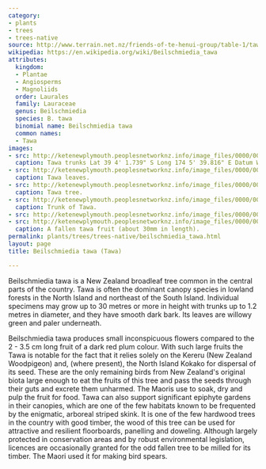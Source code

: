 ```yaml
---
category:
- plants
- trees
- trees-native
source: http://www.terrain.net.nz/friends-of-te-henui-group/table-1/tawa.html
wikipedia: https://en.wikipedia.org/wiki/Beilschmiedia_tawa
attributes:
  kingdom:
  - Plantae
  - Angiosperms
  - Magnoliids
  order: Laurales
  family: Lauraceae
  genus: Beilschmiedia
  species: B. tawa
  binomial name: Beilschmiedia tawa
  common names:
  - Tawa
images:
- src: http://ketenewplymouth.peoplesnetworknz.info/image_files/0000/0000/3573/Tawa-1.JPG
  caption: Tawa trunks Lat 39 4' 1.739" S Long 174 5' 39.816" E Datum WGS 84
- src: http://ketenewplymouth.peoplesnetworknz.info/image_files/0000/0000/3358/tawa.JPG
  caption: Tawa leaves.
- src: http://ketenewplymouth.peoplesnetworknz.info/image_files/0000/0000/3578/Tawa-2.JPG
  caption: Tawa tree.
- src: http://ketenewplymouth.peoplesnetworknz.info/image_files/0000/0001/5099/Beilschmiedia_tawa_trunk__tawa_trunk-3.JPG
  caption: Trunk of Tawa.
- src: http://ketenewplymouth.peoplesnetworknz.info/image_files/0000/0009/1698/Fruit_of_Beilschmiedia_tawa__Tawa_.jpg
- src: http://ketenewplymouth.peoplesnetworknz.info/image_files/0000/0001/6599/Tawa_fruit_Beilschmiedia_tawa-1.JPG
  caption: A fallen tawa fruit (about 30mm in length).
permalink: plants/trees/trees-native/beilschmiedia_tawa.html
layout: page
title: Beilschmiedia tawa (Tawa)

---
```

Beilschmiedia tawa is a New Zealand broadleaf tree common in the central parts of the country. Tawa is often the dominant canopy species in lowland forests in the North Island and northeast of the South Island. Individual specimens may grow up to 30 metres or more in height with trunks up to 1.2 metres in diameter, and they have smooth dark bark. Its leaves are willowy green and paler underneath.

Beilschmiedia tawa produces small inconspicuous flowers compared to the 2 - 3.5 cm long fruit of a dark red plum colour. With such large fruits the Tawa is notable for the fact that it relies solely on the Kereru (New Zealand Woodpigeon) and, (where present), the North Island Kokako for dispersal of its seed. These are the only remaining birds from New Zealand's original biota large enough to eat the fruits of this tree and pass the seeds through their guts and excrete them unharmed.
The Maoris use to soak, dry and pulp the fruit for food. 
Tawa can also support significant epiphyte gardens in their canopies, which are one of the few habitats known to be frequented by the enigmatic, arboreal striped skink. It is one of the few hardwood trees in the country with good timber, the wood of this tree can be used for attractive and resilient floorboards, panelling and doweling. Although largely protected in conservation areas and by robust environmental legislation, licences are occasionally granted for the odd fallen tree to be milled for its timber. The Maori used it for making bird spears.
